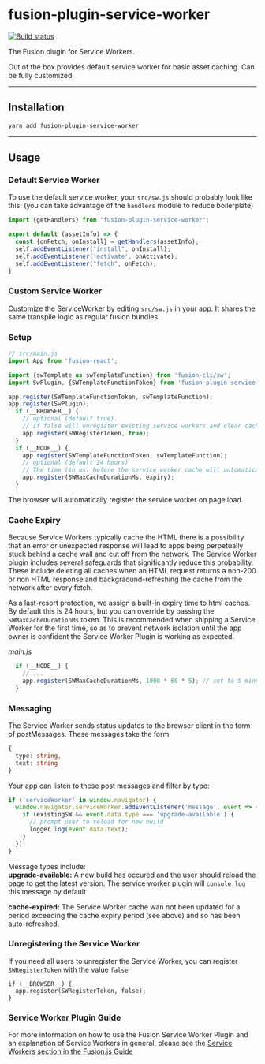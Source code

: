 # fusion-plugin-service-worker

[![Build status](https://badge.buildkite.com/176b20938d88e3b7836a9deb744a94d9e58626679d29b22e0f.svg?branch=master)](https://buildkite.com/uberopensource/fusion-plugin-service-worker)

The Fusion plugin for Service Workers.

Out of the box provides default service worker for basic asset caching. Can be fully customized.

---

## Installation

```sh
yarn add fusion-plugin-service-worker
```

---

## Usage

### Default Service Worker

To use the default service worker, your `src/sw.js` should probably look like this:
(you can take advantage of the `handlers` module to reduce boilerplate)

```js
import {getHandlers} from "fusion-plugin-service-worker";

export default (assetInfo) => {
  const {onFetch, onInstall} = getHandlers(assetInfo);
  self.addEventListener("install", onInstall);
  self.addEventListener('activate', onActivate);
  self.addEventListener("fetch", onFetch);
}
```

### Custom Service Worker

Customize the ServiceWorker by editing `src/sw.js` in your app. It shares the same transpile logic as regular fusion bundles.

### Setup

```js
// src/main.js
import App from 'fusion-react';

import {swTemplate as swTemplateFunction} from 'fusion-cli/sw';
import SwPlugin, {SWTemplateFunctionToken} from 'fusion-plugin-service-worker';

app.register(SWTemplateFunctionToken, swTemplateFunction);
app.register(SwPlugin);
  if (__BROWSER__) {
    // optional (default true).
    // If false will unregister existing service workers and clear cache
    app.register(SWRegisterToken, true);
  }
  if (__NODE__) {
    app.register(SWTemplateFunctionToken, swTemplateFunction);
    // optional (default 24 hours)
    // The time (in ms) before the service worker cache will automatically expire
    app.register(SWMaxCacheDurationMs, expiry);
  }
```

The browser will automatically register the service worker on page load.

### Cache Expiry

Because Service Workers typically cache the HTML there is a possibility that an error or unexpected response will lead to apps being perpetually stuck behind a cache wall and cut off from the network. The Service Worker plugin includes several safeguards that significantly reduce this probability. These include deleting all caches when an HTML request returns a non-200 or non HTML response and backgraound-refreshing the cache from the network after every fetch.

As a last-resort protection, we assign a built-in expiry time to html caches. By default this is 24 hours, but you can override by passing the `SWMaxCacheDurationMs` token. This is recommended when shipping a Service Worker for the first time, so as to prevent network isolation until the app owner is confident the Service Worker Plugin is working as expected.

*main.js*
```js
  if (__NODE__) {
    // ...
    app.register(SWMaxCacheDurationMs, 1000 * 60 * 5); // set to 5 minutes for trial run
  }
```

### Messaging

The Service Worker sends status updates to the browser client in the form of postMessages.
These messages take the form:

```ts
{
  type: string,
  text: string
}
```

Your app can listen to these post messages and filter by type:

```js
if ('serviceWorker' in window.navigator) {
  window.navigator.serviceWorker.addEventListener('message', event => {
    if (existingSW && event.data.type === 'upgrade-available') {
      // prompt user to reload for new build
      logger.log(event.data.text);
    }
  });
}
```

Message types include: \
**upgrade-available:** A new build has occured and the user should reload the page to get the latest version. The service worker plugin will `console.log` this message by default

**cache-expired:** The Service Worker cache wan not been updated for a period exceeding the cache expiry period (see above) and so has been auto-refreshed.


### Unregistering the Service Worker

If you need all users to unregister the Service Worker, you can register `SWRegisterToken` with the value `false`

```
if (__BROWSER__) {
  app.register(SWRegisterToken, false);
}
```

### Service Worker Plugin Guide

For more information on how to use the Fusion Service Worker Plugin and an explanation of Service Workers in general, please see the [Service Workers section in the Fusion.js Guide](https://fusionjs.com/docs/guides/performance/service-workers)
